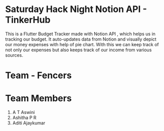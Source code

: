 # Saturday Hack Night Notion API - TinkerHub
This is a Flutter Budget Tracker made with Notion API , which helps us in tracking our budget. It auto-updates data from Notion and visually depict our money expenses with help of pie chart. With this we can keep track of not only our expenses but also keeps track of our income from various sources.

# Team - Fencers

# Team Members
1. A T Aswini
2. Ashitha P R
3. Aditi Ajaykumar




